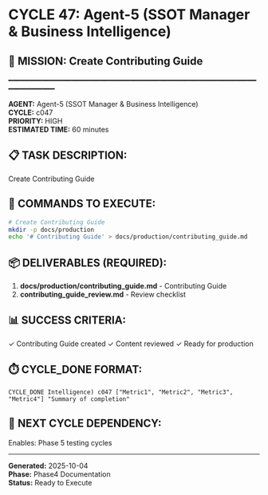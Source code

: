 # CYCLE 47: Agent-5 (SSOT Manager & Business Intelligence)

## 🎯 MISSION: Create Contributing Guide
━━━━━━━━━━━━━━━━━━━━━━━━━━━━━━━━━━━━━━━━━━━━━━━━━━━━━━━━━━━━━━━━━━━━━━

**AGENT:** Agent-5 (SSOT Manager & Business Intelligence)  
**CYCLE:** c047  
**PRIORITY:** HIGH  
**ESTIMATED TIME:** 60 minutes  


## 📋 TASK DESCRIPTION:
Create Contributing Guide

## 🔧 COMMANDS TO EXECUTE:
```bash
# Create Contributing Guide
mkdir -p docs/production
echo '# Contributing Guide' > docs/production/contributing_guide.md
```

## 📦 DELIVERABLES (REQUIRED):
1. **docs/production/contributing_guide.md** - Contributing Guide
2. **contributing_guide_review.md** - Review checklist

## 📊 SUCCESS CRITERIA:
✓ Contributing Guide created
✓ Content reviewed
✓ Ready for production

## ⏱️ CYCLE_DONE FORMAT:
```
CYCLE_DONE Intelligence) c047 ["Metric1", "Metric2", "Metric3", "Metric4"] "Summary of completion"
```

## 📝 NEXT CYCLE DEPENDENCY:
Enables: Phase 5 testing cycles

---

**Generated:** 2025-10-04  
**Phase:** Phase4 Documentation  
**Status:** Ready to Execute
